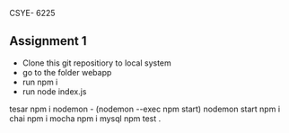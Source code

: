 CSYE- 6225 
## Assignment 1

- Clone this git repositiory to local system 
- go to the folder webapp
- run npm i 
- run node index.js

tesar
npm i nodemon - (nodemon --exec npm start)
nodemon start
npm i chai
npm i mocha
npm i mysql
npm test
.